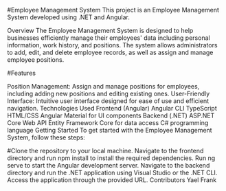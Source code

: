#Employee Management System
This project is an Employee Management System developed using .NET and Angular.

Overview
The Employee Management System is designed to help businesses efficiently manage their employees' data including personal information, work history, and positions. The system allows administrators to add, edit, and delete employee records, as well as assign and manage employee positions.

#Features

Position Management: Assign and manage positions for employees, including adding new positions and editing existing ones.
User-Friendly Interface: Intuitive user interface designed for ease of use and efficient navigation.
Technologies Used
Frontend (Angular)
Angular CLI
TypeScript
HTML/CSS
Angular Material for UI components
Backend (.NET)
ASP.NET Core Web API
Entity Framework Core for data access
C# programming language
Getting Started
To get started with the Employee Management System, follow these steps:

#Clone the repository to your local machine.
Navigate to the frontend directory and run npm install to install the required dependencies.
Run ng serve to start the Angular development server.
Navigate to the backend directory and run the .NET application using Visual Studio or the .NET CLI.
Access the application through the provided URL.
Contributors
Yael Frank 
